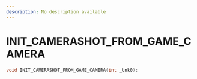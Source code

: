 ```yaml
---
description: No description available 
---
```


# INIT_CAMERASHOT_FROM_GAME_CAMERA

```cpp
void INIT_CAMERASHOT_FROM_GAME_CAMERA(int _Unk0);
```